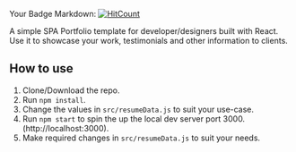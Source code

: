 Your Badge Markdown:
[![HitCount](http://hits.dwyl.io/Sonusandeep/SandeepKapalawaigithubio.svg)](http://hits.dwyl.io/Sonusandeep/SandeepKapalawaigithubio)


A simple SPA Portfolio template for developer/designers built with React. Use it to showcase your work, testimonials and other information to clients.



## How to use
1. Clone/Download the repo.
2. Run  ``` npm install ```.
3. Change the values in ```src/resumeData.js``` to suit your use-case.
4. Run ```npm start``` to spin the up the local dev server port 3000.(http://localhost:3000).
5. Make required changes in ```src/resumeData.js``` to suit your needs.

